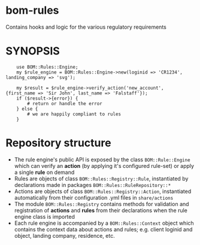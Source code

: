 # bom-rules
Contains hooks and logic for the various regulatory requirements

# SYNOPSIS

```
    use BOM::Rules::Engine;
    my $rule_engine = BOM::Rules::Engine->new(loginid => 'CR1234', landing_company => 'svg');

    my $result = $rule_engine->verify_action('new_account', {first_name => 'Sir John', last_name => 'Falstaff'});
    if ($result->{error}) {
        # return or handle the error
    } else {
        # we are happily compliant to rules
    }

```

# Repository structure

- The rule engine's public API is exposed by the class `BOM::Rule::Engine` which can verify an **action** (by applying it's configured rule-set) or apply a single **rule** on demand
- Rules are objects of class `BOM::Rules::Registry::Rule`, instantiated by declarations made in packages `BOM::Rules::RuleRepository::*`
- Actions are objects of class `BOM::Rules::Registry::Action`, instantiated automatically from their configuration .yml files in `share/actions`
- The module `BOM::Rules::Registry` contains methods for validation and registration of **actions** and **rules** from their declarations when the rule engine class is imported
- Each rule engine is accompanied by a `BOM::Rules::Context` object which contains the context data about actions and rules; e.g. client loginid and object, landing company, residence, etc. 

